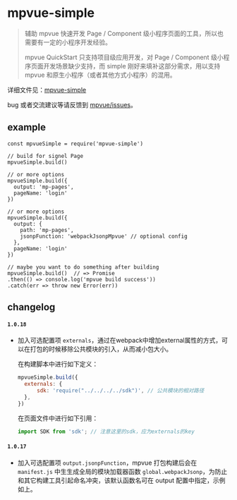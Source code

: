 # mpvue-simple

> 辅助 mpvue 快速开发 Page / Component 级小程序页面的工具，所以也需要有一定的小程序开发经验。
>
> mpvue QuickStart 只支持项目级应用开发，对 Page / Component 级小程序页面开发场景缺少支持，而 simple 刚好来填补这部分需求，用以支持 mpvue 和原生小程序（或者其他方式小程序）的混用。

详细文件见：[mpvue-simple](http://mpvue.com/mpvue/simple)

bug 或者交流建议等请反馈到 [mpvue/issues](https://github.com/Meituan-Dianping/mpvue/issues)。

## example
```
const mpvueSimple = require('mpvue-simple')

// build for signel Page
mpvueSimple.build()

// or more options
mpvueSimple.build({
  output: 'mp-pages',
  pageName: 'login'
})

// or more options
mpvueSimple.build({
  output: {
    path: 'mp-pages',
    jsonpFunction: 'webpackJsonpMpvue' // optional config
  },
  pageName: 'login'
})

// maybe you want to do something after building
mpvueSimple.build()  // => Promise
.then(() => console.log('mpvue build success'))
.catch(err => throw new Error(err))
```

## changelog
#### `1.0.18`

- 加入可选配置项 `externals`，通过在webpack中增加external属性的方式，可以在打包的时候移除公共模块的引入，从而减小包大小。

  在构建脚本中进行如下定义：

    ```javascript
  mpvueSimple.build({
      externals: {
          sdk: 'require("../../../../sdk")', // 公共模块的相对路径
      },
  })
    ```

  在页面文件中进行如下引用：

    ```javascript
  import SDK from 'sdk'; // 注意这里的sdk，应为externals的key
    ```




#### `1.0.17`

- 加入可选配置项 `output.jsonpFunction`，mpvue 打包构建后会在 `manifest.js` 中生生成全局的模块加载器函数 `global.webpackJsonp`，为防止和其它构建工具引起命名冲突，该默认函数名可在 output 配置中指定，示例如上。

